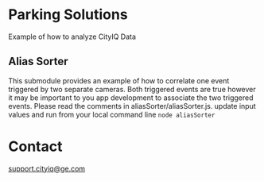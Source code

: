 
# Parking Solutions

Example of how to analyze CityIQ Data

## Alias Sorter
This submodule provides an example of how to correlate one event triggered by two separate cameras.  Both triggered events are true however it may be important to you app development to associate the two triggered events.  Please read the comments in aliasSorter/aliasSorter.js. update input values and run from your local command line `node aliasSorter`



# Contact 
support.cityiq@ge.com
